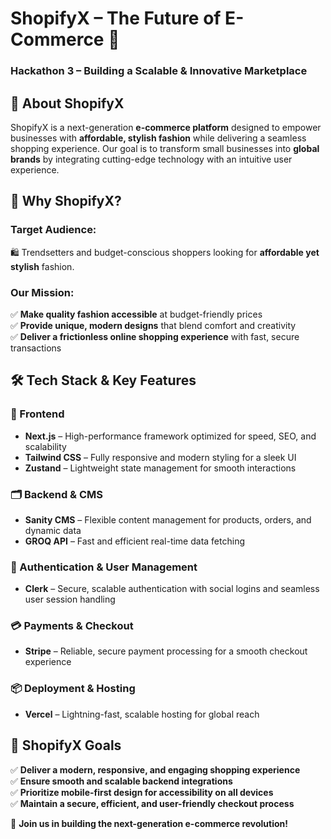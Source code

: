 
# **ShopifyX – The Future of E-Commerce 🚀**  
### **Hackathon 3 – Building a Scalable & Innovative Marketplace**  

## **🛒 About ShopifyX**  
ShopifyX is a next-generation **e-commerce platform** designed to empower businesses with **affordable, stylish fashion** while delivering a seamless shopping experience. Our goal is to transform small businesses into **global brands** by integrating cutting-edge technology with an intuitive user experience.  

## **🎯 Why ShopifyX?**  
### **Target Audience:**  
🛍️ Trendsetters and budget-conscious shoppers looking for **affordable yet stylish** fashion.  

### **Our Mission:**  
✅ **Make quality fashion accessible** at budget-friendly prices  
✅ **Provide unique, modern designs** that blend comfort and creativity  
✅ **Deliver a frictionless online shopping experience** with fast, secure transactions  

## **🛠️ Tech Stack & Key Features**  
### **🚀 Frontend**  
- **Next.js** – High-performance framework optimized for speed, SEO, and scalability  
- **Tailwind CSS** – Fully responsive and modern styling for a sleek UI  
- **Zustand** – Lightweight state management for smooth interactions  

### **🗂️ Backend & CMS**  
- **Sanity CMS** – Flexible content management for products, orders, and dynamic data  
- **GROQ API** – Fast and efficient real-time data fetching  

### **🔐 Authentication & User Management**  
- **Clerk** – Secure, scalable authentication with social logins and seamless user session handling  

### **💳 Payments & Checkout**  
- **Stripe** – Reliable, secure payment processing for a smooth checkout experience  

### **📦 Deployment & Hosting**  
- **Vercel** – Lightning-fast, scalable hosting for global reach  

## **🌟 ShopifyX Goals**  
✅ **Deliver a modern, responsive, and engaging shopping experience**  
✅ **Ensure smooth and scalable backend integrations**  
✅ **Prioritize mobile-first design for accessibility on all devices**  
✅ **Maintain a secure, efficient, and user-friendly checkout process**  

🚀 **Join us in building the next-generation e-commerce revolution!**  
